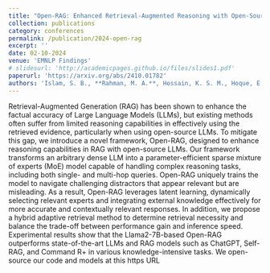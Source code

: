 ```yaml
---
title: "Open-RAG: Enhanced Retrieval-Augmented Reasoning with Open-Source Large Language Models"
collection: publications
category: conferences
permalink: /publication/2024-open-rag
excerpt: ''
date: 02-10-2024
venue: 'EMNLP Findings'
# slidesurl: 'http://academicpages.github.io/files/slides1.pdf'
paperurl: 'https://arxiv.org/abs/2410.01782'
authors: 'Islam, S. B., **Rahman, M. A.**, Hossain, K. S. M., Hoque, E., Joty, S., & Parvez, M. R.'
---
```


Retrieval-Augmented Generation (RAG) has been shown to enhance the factual accuracy of Large Language Models (LLMs), but existing methods often suffer from limited reasoning capabilities in effectively using the retrieved evidence, particularly when using open-source LLMs. To mitigate this gap, we introduce a novel framework, Open-RAG, designed to enhance reasoning capabilities in RAG with open-source LLMs. Our framework transforms an arbitrary dense LLM into a parameter-efficient sparse mixture of experts (MoE) model capable of handling complex reasoning tasks, including both single- and multi-hop queries. Open-RAG uniquely trains the model to navigate challenging distractors that appear relevant but are misleading. As a result, Open-RAG leverages latent learning, dynamically selecting relevant experts and integrating external knowledge effectively for more accurate and contextually relevant responses. In addition, we propose a hybrid adaptive retrieval method to determine retrieval necessity and balance the trade-off between performance gain and inference speed. Experimental results show that the Llama2-7B-based Open-RAG outperforms state-of-the-art LLMs and RAG models such as ChatGPT, Self-RAG, and Command R+ in various knowledge-intensive tasks. We open-source our code and models at this https URL
